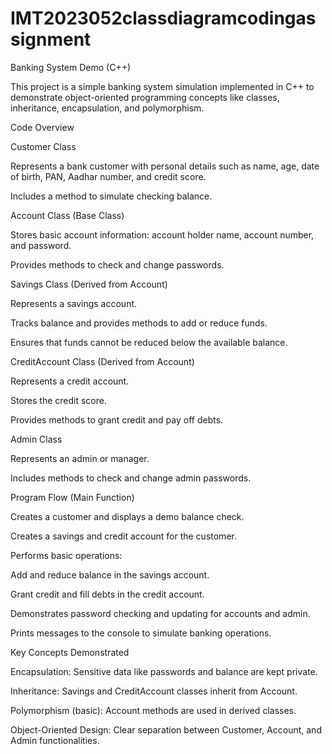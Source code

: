 # IMT2023052classdiagramcodingassignment
Banking System Demo (C++)

This project is a simple banking system simulation implemented in C++ to demonstrate object-oriented programming concepts like classes, inheritance, encapsulation, and polymorphism.

Code Overview

Customer Class

Represents a bank customer with personal details such as name, age, date of birth, PAN, Aadhar number, and credit score.

Includes a method to simulate checking balance.

Account Class (Base Class)

Stores basic account information: account holder name, account number, and password.

Provides methods to check and change passwords.

Savings Class (Derived from Account)

Represents a savings account.

Tracks balance and provides methods to add or reduce funds.

Ensures that funds cannot be reduced below the available balance.

CreditAccount Class (Derived from Account)

Represents a credit account.

Stores the credit score.

Provides methods to grant credit and pay off debts.

Admin Class

Represents an admin or manager.

Includes methods to check and change admin passwords.

Program Flow (Main Function)

Creates a customer and displays a demo balance check.

Creates a savings and credit account for the customer.

Performs basic operations:

Add and reduce balance in the savings account.

Grant credit and fill debts in the credit account.

Demonstrates password checking and updating for accounts and admin.

Prints messages to the console to simulate banking operations.

Key Concepts Demonstrated

Encapsulation: Sensitive data like passwords and balance are kept private.

Inheritance: Savings and CreditAccount classes inherit from Account.

Polymorphism (basic): Account methods are used in derived classes.

Object-Oriented Design: Clear separation between Customer, Account, and Admin functionalities.
